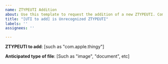 ```yaml
---
name: ZTYPEUTI Addition
about: Use this template to request the addition of a new ZTYPEUTI. Commonly used if you received a message like "[UTI] is unrecognized ZTYPEUTI..."
title: "[UTI to add] is Unrecognized ZTYPEUTI"
labels: ''
assignees: ''

---
```


**ZTYPEUTI to add**: [such as "com.apple.thingy"]

**Anticipated type of file**: [Such as "image", "document", etc]
